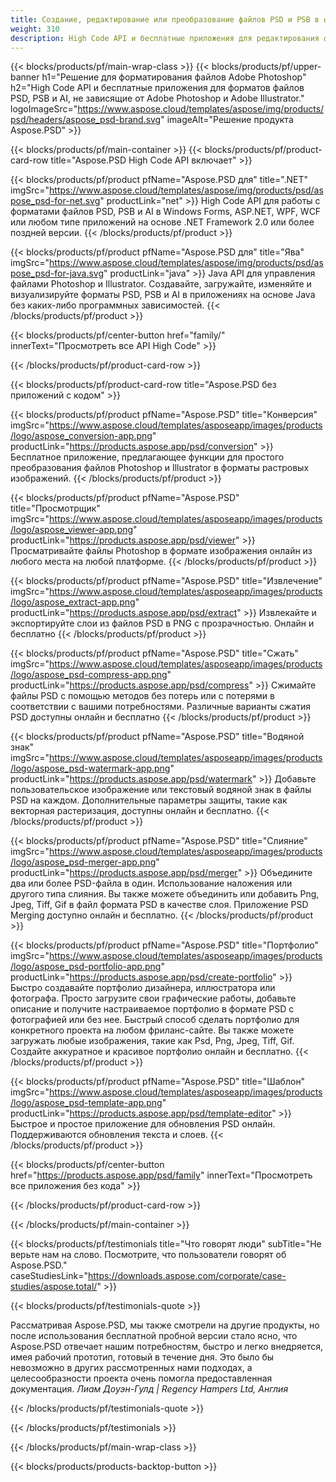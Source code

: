 ```yaml
---
title: Создание, редактирование или преобразование файлов PSD и PSB в форматы PDF и изображений
weight: 310
description: High Code API и бесплатные приложения для редактирования файлов Photoshop. Возможность обновлять свойства слоя, добавлять водяные знаки, вращать масштаб, Flip Crop Dithering Raster Conversion.
---
```


{{< blocks/products/pf/main-wrap-class >}}
{{< blocks/products/pf/upper-banner h1="Решение для форматирования файлов Adobe Photoshop" h2="High Code API и бесплатные приложения для форматов файлов PSD, PSB и AI, не зависящие от Adobe Photoshop и Adobe Illustrator." logoImageSrc="https://www.aspose.cloud/templates/aspose/img/products/psd/headers/aspose_psd-brand.svg" imageAlt="Решение продукта Aspose.PSD" >}}

{{< blocks/products/pf/main-container >}}
{{< blocks/products/pf/product-card-row title="Aspose.PSD High Code API включает" >}}

{{< blocks/products/pf/product pfName="Aspose.PSD для" title=".NET" imgSrc="https://www.aspose.cloud/templates/aspose/img/products/psd/aspose_psd-for-net.svg" productLink="net" >}}
High Code API для работы с форматами файлов PSD, PSB и AI в Windows Forms, ASP.NET, WPF, WCF или любом типе приложений на основе .NET Framework 2.0 или более поздней версии.
{{< /blocks/products/pf/product >}}

{{< blocks/products/pf/product pfName="Aspose.PSD для" title="Ява" imgSrc="https://www.aspose.cloud/templates/aspose/img/products/psd/aspose_psd-for-java.svg" productLink="java" >}}
Java API для управления файлами Photoshop и Illustrator. Создавайте, загружайте, изменяйте и визуализируйте форматы PSD, PSB и AI в приложениях на основе Java без каких-либо программных зависимостей.
{{< /blocks/products/pf/product >}}

{{< blocks/products/pf/center-button href="family/" innerText="Просмотреть все API High Code" >}}

{{< /blocks/products/pf/product-card-row >}}

{{< blocks/products/pf/product-card-row title="Aspose.PSD без приложений с кодом" >}}

{{< blocks/products/pf/product pfName="Aspose.PSD" title="Конверсия" imgSrc="https://www.aspose.cloud/templates/asposeapp/images/products/logo/aspose_conversion-app.png" productLink="https://products.aspose.app/psd/conversion" >}}
Бесплатное приложение, предлагающее функции для простого преобразования файлов Photoshop и Illustrator в форматы растровых изображений.
{{< /blocks/products/pf/product >}}

{{< blocks/products/pf/product pfName="Aspose.PSD" title="Просмотрщик" imgSrc="https://www.aspose.cloud/templates/asposeapp/images/products/logo/aspose_viewer-app.png" productLink="https://products.aspose.app/psd/viewer" >}}
Просматривайте файлы Photoshop в формате изображения онлайн из любого места на любой платформе.
{{< /blocks/products/pf/product >}}

{{< blocks/products/pf/product pfName="Aspose.PSD" title="Извлечение" imgSrc="https://www.aspose.cloud/templates/asposeapp/images/products/logo/aspose_extract-app.png" productLink="https://products.aspose.app/psd/extract" >}}
Извлекайте и экспортируйте слои из файлов PSD в PNG с прозрачностью. Онлайн и бесплатно
{{< /blocks/products/pf/product >}}

{{< blocks/products/pf/product pfName="Aspose.PSD" title="Сжать" imgSrc="https://www.aspose.cloud/templates/asposeapp/images/products/logo/aspose_psd-compress-app.png" productLink="https://products.aspose.app/psd/compress" >}}
Сжимайте файлы PSD с помощью методов без потерь или с потерями в соответствии с вашими потребностями. Различные варианты сжатия PSD доступны онлайн и бесплатно
{{< /blocks/products/pf/product >}}

{{< blocks/products/pf/product pfName="Aspose.PSD" title="Водяной знак" imgSrc="https://www.aspose.cloud/templates/asposeapp/images/products/logo/aspose_psd-watermark-app.png" productLink="https://products.aspose.app/psd/watermark" >}}
Добавьте пользовательское изображение или текстовый водяной знак в файлы PSD на каждом. Дополнительные параметры защиты, такие как векторная растеризация, доступны онлайн и бесплатно.
{{< /blocks/products/pf/product >}}

{{< blocks/products/pf/product pfName="Aspose.PSD" title="Слияние" imgSrc="https://www.aspose.cloud/templates/asposeapp/images/products/logo/aspose_psd-merger-app.png" productLink="https://products.aspose.app/psd/merger" >}}
Объедините два или более PSD-файла в один. Использование наложения или другого типа слияния. Вы также можете объединить или добавить Png, Jpeg, Tiff, Gif в файл формата PSD в качестве слоя. Приложение PSD Merging доступно онлайн и бесплатно.
{{< /blocks/products/pf/product >}}

{{< blocks/products/pf/product pfName="Aspose.PSD" title="Портфолио" imgSrc="https://www.aspose.cloud/templates/asposeapp/images/products/logo/aspose_psd-portfolio-app.png" productLink="https://products.aspose.app/psd/create-portfolio" >}}
Быстро создавайте портфолио дизайнера, иллюстратора или фотографа. Просто загрузите свои графические работы, добавьте описание и получите настраиваемое портфолио в формате PSD с фотографией или без нее. Быстрый способ сделать портфолио для конкретного проекта на любом фриланс-сайте. Вы также можете загружать любые изображения, такие как Psd, Png, Jpeg, Tiff, Gif. Создайте аккуратное и красивое портфолио онлайн и бесплатно.
{{< /blocks/products/pf/product >}}

{{< blocks/products/pf/product pfName="Aspose.PSD" title="Шаблон" imgSrc="https://www.aspose.cloud/templates/asposeapp/images/products/logo/aspose_psd-template-app.png" productLink="https://products.aspose.app/psd/template-editor" >}}
Быстрое и простое приложение для обновления PSD онлайн. Поддерживаются обновления текста и слоев.
{{< /blocks/products/pf/product >}}

{{< blocks/products/pf/center-button href="https://products.aspose.app/psd/family" innerText="Просмотреть все приложения без кода" >}}

{{< /blocks/products/pf/product-card-row >}}

{{< /blocks/products/pf/main-container >}}

{{< blocks/products/pf/testimonials title="Что говорят люди" subTitle="Не верьте нам на слово. Посмотрите, что пользователи говорят об Aspose.PSD." caseStudiesLink="https://downloads.aspose.com/corporate/case-studies/aspose.total/" >}}

{{< blocks/products/pf/testimonials-quote >}}
<p class="first">
 Рассматривая Aspose.PSD, мы также смотрели на другие продукты, но после использования бесплатной пробной версии стало ясно, что Aspose.PSD отвечает нашим потребностям, быстро и легко внедряется, имея рабочий прототип, готовый в течение дня. Это было бы невозможно в других рассмотренных нами подходах, а целесообразности проекта очень помогла предоставленная документация.
 <em>
  Лиам Доуэн-Гулд | Regency Hampers Ltd, Англия
 </em>
</p>

{{< /blocks/products/pf/testimonials-quote >}}

{{< /blocks/products/pf/testimonials >}}

{{< /blocks/products/pf/main-wrap-class >}}

{{< blocks/products/products-backtop-button >}}
